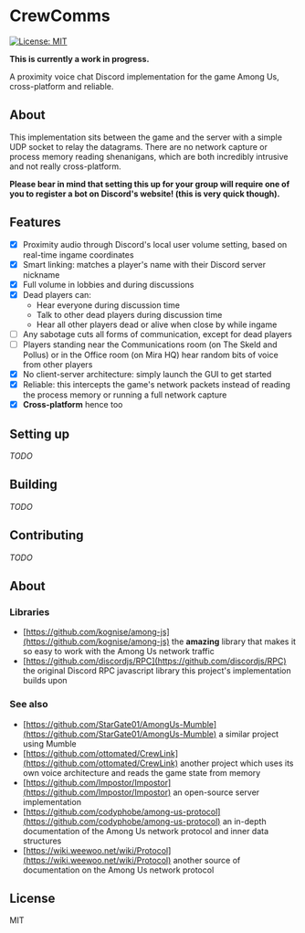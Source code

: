 # CrewComms
[![License: MIT](https://img.shields.io/badge/License-MIT-blue.svg)](https://opensource.org/licenses/MIT)

**This is currently a work in progress.**

A proximity voice chat Discord implementation for the game Among Us, cross-platform and reliable.

## About

This implementation sits between the game and the server with a simple UDP socket to relay the datagrams. There are no network capture or process memory reading shenanigans, which are both incredibly intrusive and not really cross-platform.


**Please bear in mind that setting this up for your group will require one of you to register a bot on Discord's website! (this is very quick though).**

## Features

- [x] Proximity audio through Discord's local user volume setting, based on real-time ingame coordinates
- [x] Smart linking: matches a player's name with their Discord server nickname
- [x] Full volume in lobbies and during discussions
- [x] Dead players can:
    - Hear everyone during discussion time
    - Talk to other dead players during discussion time
    - Hear all other players dead or alive when close by while ingame
- [ ] Any sabotage cuts all forms of communication, except for dead players
- [ ] Players standing near the Communications room (on The Skeld and Pollus) or in the Office room (on Mira HQ) hear random bits of voice from other players
- [x] No client-server architecture: simply launch the GUI to get started
- [x] Reliable: this intercepts the game's network packets instead of reading the process memory or running a full network capture
- [x] **Cross-platform** hence too

## Setting up

*TODO*

## Building

*TODO*

## Contributing

*TODO*

## About

### Libraries

* [https://github.com/kognise/among-js](https://github.com/kognise/among-js) the **amazing** library that makes it so easy to work with the Among Us network traffic
* [https://github.com/discordjs/RPC](https://github.com/discordjs/RPC) the original Discord RPC javascript library this project's implementation builds upon 

### See also

* [https://github.com/StarGate01/AmongUs-Mumble](https://github.com/StarGate01/AmongUs-Mumble) a similar project using Mumble
* [https://github.com/ottomated/CrewLink](https://github.com/ottomated/CrewLink) another project which uses its own voice architecture and reads the game state from memory
* [https://github.com/Impostor/Impostor](https://github.com/Impostor/Impostor) an open-source server implementation
* [https://github.com/codyphobe/among-us-protocol](https://github.com/codyphobe/among-us-protocol) an in-depth documentation of the Among Us network protocol and inner data structures
* [https://wiki.weewoo.net/wiki/Protocol](https://wiki.weewoo.net/wiki/Protocol) another source of documentation on the Among Us network protocol

## License

MIT
